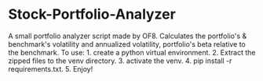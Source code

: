 # Stock-Portfolio-Analyzer
A small portfolio analyzer script made by OF8.  Calculates the portfolio's &amp; benchmark's volatility and annualized volatility, portfolio's beta relative to the benchmark.  To use: 1. create a python virtual environment. 2. Extract the zipped files to the venv directory. 3. activate the venv. 4. pip install -r requirements.txt. 5. Enjoy!
